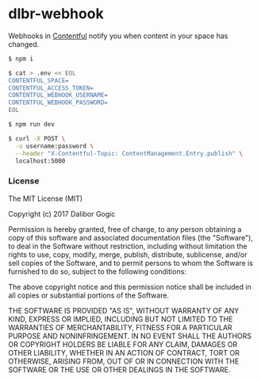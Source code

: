 # dlbr-webhook

Webhooks in [Contentful](https://www.contentful.com/) notify you when content 
in your space has changed.

```bash
$ npm i

$ cat > .env << EOL
CONTENTFUL_SPACE=
CONTENTFUL_ACCESS_TOKEN=
CONTENTFUL_WEBHOOK_USERNAME=
CONTENTFUL_WEBHOOK_PASSWORD=
EOL

$ npm run dev

$ curl -X POST \
  -u username:password \
  --header "X-Contentful-Topic: ContentManagement.Entry.publish" \
  localhost:5000
```

### License

The MIT License (MIT)

Copyright (c) 2017 Dalibor Gogic

Permission is hereby granted, free of charge, to any person obtaining a copy
of this software and associated documentation files (the "Software"), to deal
in the Software without restriction, including without limitation the rights
to use, copy, modify, merge, publish, distribute, sublicense, and/or sell
copies of the Software, and to permit persons to whom the Software is
furnished to do so, subject to the following conditions:

The above copyright notice and this permission notice shall be included in all
copies or substantial portions of the Software.

THE SOFTWARE IS PROVIDED "AS IS", WITHOUT WARRANTY OF ANY KIND, EXPRESS OR
IMPLIED, INCLUDING BUT NOT LIMITED TO THE WARRANTIES OF MERCHANTABILITY,
FITNESS FOR A PARTICULAR PURPOSE AND NONINFRINGEMENT. IN NO EVENT SHALL THE
AUTHORS OR COPYRIGHT HOLDERS BE LIABLE FOR ANY CLAIM, DAMAGES OR OTHER
LIABILITY, WHETHER IN AN ACTION OF CONTRACT, TORT OR OTHERWISE, ARISING FROM,
OUT OF OR IN CONNECTION WITH THE SOFTWARE OR THE USE OR OTHER DEALINGS IN THE
SOFTWARE.
